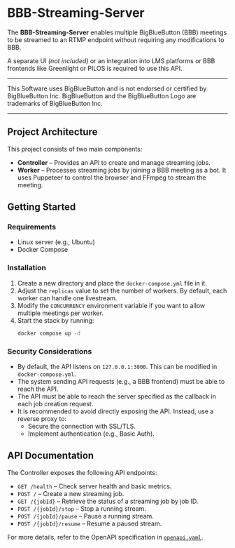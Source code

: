 # BBB-Streaming-Server

The **BBB-Streaming-Server** enables multiple BigBlueButton (BBB) meetings to be streamed to an RTMP endpoint without requiring any modifications to BBB.

A separate UI _(not included)_ or an integration into LMS platforms or BBB frontends like Greenlight or PILOS is required to use this API.

---

This Software uses BigBlueButton and is not endorsed or certified by BigBlueButton Inc. BigBlueButton and the BigBlueButton Logo are trademarks of BigBlueButton Inc.

---

## Project Architecture
This project consists of two main components:

- **Controller** – Provides an API to create and manage streaming jobs.
- **Worker** – Processes streaming jobs by joining a BBB meeting as a bot. It uses Puppeteer to control the browser and FFmpeg to stream the meeting.

## Getting Started

### Requirements
- Linux server (e.g., Ubuntu)
- Docker Compose

### Installation

1. Create a new directory and place the `docker-compose.yml` file in it.
2. Adjust the `replicas` value to set the number of workers. By default, each worker can handle one livestream.
3. Modify the `CONCURRENCY` environment variable if you want to allow multiple meetings per worker.
4. Start the stack by running:
   ```sh
   docker compose up -d
   ```

### Security Considerations

- By default, the API listens on `127.0.0.1:3000`. This can be modified in `docker-compose.yml`.
- The system sending API requests (e.g., a BBB frontend) must be able to reach the API.
- The API must be able to reach the server specified as the callback in each job creation request.
- It is recommended to avoid directly exposing the API. Instead, use a reverse proxy to:
  - Secure the connection with SSL/TLS.
  - Implement authentication (e.g., Basic Auth).

## API Documentation

The Controller exposes the following API endpoints:

- `GET /health` – Check server health and basic metrics.
- `POST /` – Create a new streaming job.
- `GET /{jobId}` – Retrieve the status of a streaming job by job ID.
- `POST /{jobId}/stop` – Stop a running stream.
- `POST /{jobId}/pause` – Pause a running stream.
- `POST /{jobId}/resume` – Resume a paused stream.

For more details, refer to the OpenAPI specification in [`openapi.yaml`](openapi.yaml).

